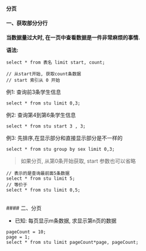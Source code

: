 #### 分页

#### 一、获取部分分行


**当数据量过大时, 在一页中查看数据是一件非常麻烦的事情.**

**语法:**
```
select * from 表名 limit start, count;

// 从start开始, 获取count条数据
// start 索引从 0 开始
```


例1: 查询前3条学生信息
```
select * from stu limit 0,3;
```

例2: 查询第4到第6条学生信息
```
select * from stu start 3 , 3;
```
例3: 先排序,在显示部分和直接显示部分是不一样的
```
select * from stu group by sex limit 0,3;
```


> 如果分页, 从第0条开始获取, start 参数也可以省略
```
// 表示的是查询最前面5条数据
select * from stu limit 5;
// 等价于
select * from stu limit 0,5;

```

<br>
#### 二、分页

- 已知: 每页显示m条数据, 求显示第n页的数据
```
pageCount = 10;
page = 1;
select * from stu limit pageCount*page, pageCount;
```

